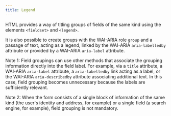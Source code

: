 ```yaml
---
title: Legend
---
```


HTML provides a way of titling groups of fields of the same kind using the elements `<fieldset>` and `<legend>`.

It is also possible to create groups with the WAI-ARIA role `group` and a passage of text, acting as a legend, linked by the WAI-ARIA `aria-labelledby` attribute or provided by a WAI-ARIA `aria-label` attribute.

Note 1: Field groupings can use other methods that associate the grouping information directly into the field label.
For example, via a `title` attribute, a WAI-ARIA `aria-label` attribute, a `aria-labelledby` link acting as a label, or the WAI-ARIA `aria-describedby` attribute associating additional text. In this case, field grouping becomes unnecessary because the labels are sufficiently relevant.

Note 2: When the form consists of a single block of information of the same kind (the user's identity and address, for example) or a single field (a search engine, for example), field grouping is not mandatory.
